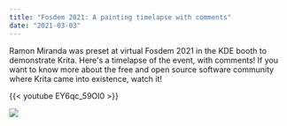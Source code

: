 ```yaml
---
title: "Fosdem 2021: A painting timelapse with comments"
date: "2021-03-03"
---
```


Ramon Miranda was preset at virtual Fosdem 2021 in the KDE booth to demonstrate Krita. Here's a timelapse of the event, with comments! If you want to know more about the free and open source software community where Krita came into existence, watch it!

{{< youtube EY6qc_59OI0 >}}

[![](/images/posts/2021/promo-Fosdem-Krita-2021-1024px-1024x1024.jpg)](https://krita.org/wp-content/uploads/2021/03/promo-Fosdem-Krita-2021-1024px.jpg)

